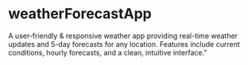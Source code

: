 # weatherForecastApp
A user-friendly &amp; responsive weather app providing real-time weather updates and 5-day forecasts for any location. Features include current conditions, hourly forecasts, and a clean, intuitive interface."
